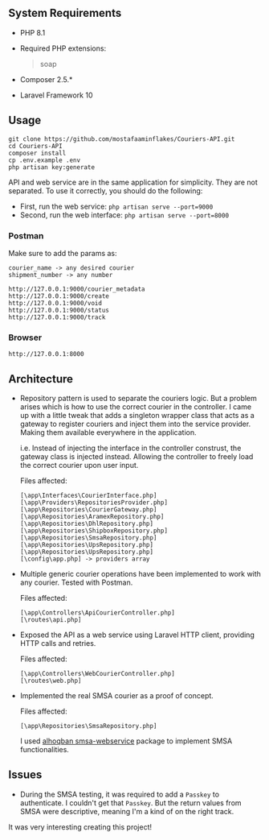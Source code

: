 ## System Requirements

-   PHP 8.1
-   Required PHP extensions:

    > soap

-   Composer 2.5.\*
-   Laravel Framework 10

## Usage

```
git clone https://github.com/mostafaaminflakes/Couriers-API.git
cd Couriers-API
composer install
cp .env.example .env
php artisan key:generate
```

API and web service are in the same application for simplicity. They are not separated. To use it correctly, you should do the following:

-   First, run the web service: `php artisan serve --port=9000`
-   Second, run the web interface: `php artisan serve --port=8000`

### Postman

Make sure to add the params as:

```
courier_name -> any desired courier
shipment_number -> any number
```

```
http://127.0.0.1:9000/courier_metadata
http://127.0.0.1:9000/create
http://127.0.0.1:9000/void
http://127.0.0.1:9000/status
http://127.0.0.1:9000/track
```

### Browser

```
http://127.0.0.1:8000
```

## Architecture

-   Repository pattern is used to separate the couriers logic. But a problem arises which is how to use the correct courier in the controller.
    I came up with a little tweak that adds a singleton wrapper class that acts as a gateway to register couriers and inject them into the service provider. Making them available everywhere in the application.

    i.e. Instead of injecting the interface in the controller construst, the gateway class is injected instead. Allowing the controller to freely load the correct courier upon user input.

    Files affected:

    ```
    [\app\Interfaces\CourierInterface.php]
    [\app\Providers\RepositoriesProvider.php]
    [\app\Repositories\CourierGateway.php]
    [\app\Repositories\AramexRepository.php]
    [\app\Repositories\DhlRepository.php]
    [\app\Repositories\ShipboxRepository.php]
    [\app\Repositories\SmsaRepository.php]
    [\app\Repositories\UpsRepository.php]
    [\app\Repositories\UpsRepository.php]
    [\config\app.php] -> providers array
    ```

-   Multiple generic courier operations have been implemented to work with any courier. Tested with Postman.

    Files affected:

    ```
    [\app\Controllers\ApiCourierController.php]
    [\routes\api.php]
    ```

-   Exposed the API as a web service using Laravel HTTP client, providing HTTP calls and retries.

    Files affected:

    ```
    [\app\Controllers\WebCourierController.php]
    [\routes\web.php]
    ```

-   Implemented the real SMSA courier as a proof of concept.

    Files affected:

    ```
    [\app\Repositories\SmsaRepository.php]
    ```

    I used [alhoqban smsa-webservice](https://github.com/alhoqbani/smsa-webservice) package to implement SMSA functionalities.

## Issues

-   During the SMSA testing, it was required to add a `Passkey` to authenticate. I couldn't get that `Passkey`. But the return values from SMSA were descriptive, meaning I'm a kind of on the right track.

It was very interesting creating this project!
